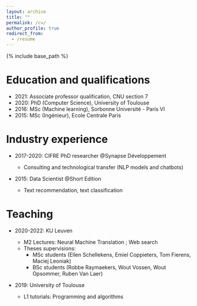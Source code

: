 ```yaml
---
layout: archive
title: ""
permalink: /cv/
author_profile: true
redirect_from:
  - /resume
---
```


{% include base_path %}

Education and qualifications
======
* 2021: Associate professor qualification, CNU section 7
* 2020: PhD (Computer Science), University of Toulouse
* 2016: MSc (Machine learning), Sorbonne Université - Paris VI
* 2015: MSc (Ingénieur), Ecole Centrale Paris

Industry experience
======
* 2017-2020: CIFRE PhD researcher @Synapse Développement
  * Consulting and technological transfer (NLP models and chatbots)

* 2015: Data Scientist @Short Edition
  * Text recommendation, text classification
  
Teaching
======

* 2020-2022: KU Leuven
  * M2 Lectures: Neural Machine Translation ; Web search
  * Theses supervisions:
      * MSc students (Ellen Schellekens, Emiel Coppieters, Tom Fierens, Maciej Leoniak)
      * BSc students (Robbe Raymaekers, Wout Vossen, Wout Opsommer, Ruben Van Laer)

* 2019: University of Toulouse
  * L1 tutorials: Programming and algorithms
